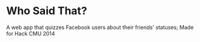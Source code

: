 Who Said That?
==============

A web app that quizzes Facebook users about their friends' statuses; Made for Hack CMU 2014
